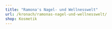 ```yaml
---
title: "Ramona's Nagel- und Wellnesswelt"
url: /kronach/ramonas-nagel-und-wellnesswelt/
shop: Kosmetik
---
```

